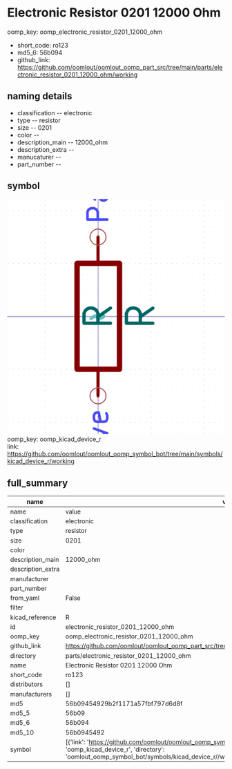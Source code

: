 # Electronic Resistor 0201 12000 Ohm
oomp_key: oomp_electronic_resistor_0201_12000_ohm 

  
* short_code: ro123
* md5_6: 56b094  
* github_link: https://github.com/oomlout/oomlout_oomp_part_src/tree/main/parts/electronic_resistor_0201_12000_ohm/working  
## naming details
* classification -- electronic
* type -- resistor
* size -- 0201
* color -- 
* description_main -- 12000_ohm
* description_extra -- 
* manucaturer -- 
* part_number -- 



## symbol

![](symbol/0/working/working_600.png)  
oomp_key: oomp_kicad_device_r  
link: https://github.com/oomlout/oomlout_oomp_symbol_bot/tree/main/symbols/kicad_device_r/working  


## full_summary
| name | value | 
| --- | --- | 
| name | value | 
| classification | electronic | 
| type | resistor | 
| size | 0201 | 
| color |  | 
| description_main | 12000_ohm | 
| description_extra |  | 
| manufacturer |  | 
| part_number |  | 
| from_yaml | False | 
| filter |  | 
| kicad_reference | R | 
| id | electronic_resistor_0201_12000_ohm | 
| oomp_key | oomp_electronic_resistor_0201_12000_ohm | 
| github_link | https://github.com/oomlout/oomlout_oomp_part_src/tree/main/parts/electronic_resistor_0201_12000_ohm/working | 
| directory | parts/electronic_resistor_0201_12000_ohm | 
| name | Electronic Resistor 0201 12000 Ohm | 
| short_code | ro123 | 
| distributors | [] | 
| manufacturers | [] | 
| md5 | 56b09454929b2f1171a57fbf797d6d8f | 
| md5_5 | 56b09 | 
| md5_6 | 56b094 | 
| md5_10 | 56b0945492 | 
| symbol | [{'link': 'https://github.com/oomlout/oomlout_oomp_symbol_bot/tree/main/symbols/kicad_device_r', 'oomp_key': 'oomp_kicad_device_r', 'directory': 'oomlout_oomp_symbol_bot/symbols/kicad_device_r//working/working.kicad_sym'}] | 
